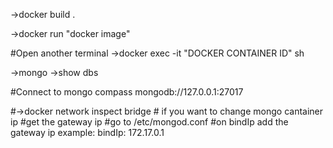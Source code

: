 ->docker build .

->docker run "docker image"

#Open another terminal
->docker exec -it "DOCKER CONTAINER ID" sh

->mongo
->show dbs

#Connect to mongo compass
mongodb://127.0.0.1:27017

#->docker network inspect bridge # if you want to change mongo cantainer ip
#get the gateway ip
#go to /etc/mongod.conf
#on bindIp add the gateway ip example:     bindIp: 172.17.0.1